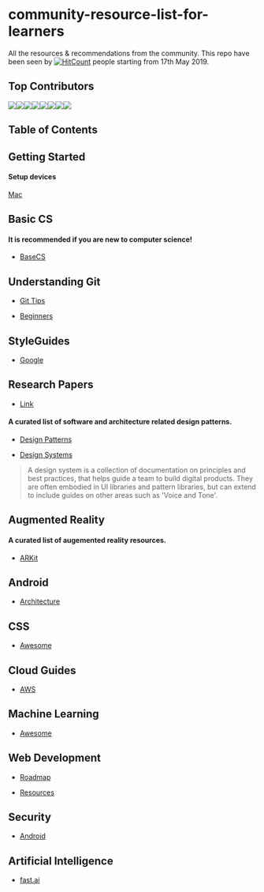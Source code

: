 # community-resource-list-for-learners

All the resources & recommendations from the community. This repo have been seen by [![HitCount](http://hits.dwyl.io/fnplus/community-resource-list.svg)](http://hits.dwyl.io/fnplus/community-resource-list) people starting from 17th May 2019.

## Top Contributors

[![](https://sourcerer.io/fame/xlogix/fnplus/community-recommended/images/0)](https://sourcerer.io/fame/xlogix/fnplus/community-recommended/links/0)[![](https://sourcerer.io/fame/xlogix/fnplus/community-recommended/images/1)](https://sourcerer.io/fame/xlogix/fnplus/community-recommended/links/1)[![](https://sourcerer.io/fame/xlogix/fnplus/community-recommended/images/2)](https://sourcerer.io/fame/xlogix/fnplus/community-recommended/links/2)[![](https://sourcerer.io/fame/xlogix/fnplus/community-recommended/images/3)](https://sourcerer.io/fame/xlogix/fnplus/community-recommended/links/3)[![](https://sourcerer.io/fame/xlogix/fnplus/community-recommended/images/4)](https://sourcerer.io/fame/xlogix/fnplus/community-recommended/links/4)[![](https://sourcerer.io/fame/xlogix/fnplus/community-recommended/images/5)](https://sourcerer.io/fame/xlogix/fnplus/community-recommended/links/5)[![](https://sourcerer.io/fame/xlogix/fnplus/community-recommended/images/6)](https://sourcerer.io/fame/xlogix/fnplus/community-recommended/links/6)[![](https://sourcerer.io/fame/xlogix/fnplus/community-recommended/images/7)](https://sourcerer.io/fame/xlogix/fnplus/community-recommended/links/7)

## Table of Contents



## Getting Started

#### Setup devices

[Mac](https://github.com/donnemartin/dev-setup)

## Basic CS

#### It is recommended if you are new to computer science!

-   [BaseCS](https://github.com/vaidehijoshi/basecs-series)
    

## Understanding Git

-   [Git Tips](https://github.com/alexpate/awesome-design-systems)
    

-   [Beginners](https://github.com/MunGell/awesome-for-beginners)
    

## StyleGuides

-   [Google](https://github.com/google/styleguide)
    

## Research Papers

-   [Link](https://github.com/papers-we-love/papers-we-love)
    

#### A curated list of software and architecture related design patterns.

-   [Design Patterns](https://github.com/DovAmir/awesome-design-patterns)
    
-   [Design Systems](https://github.com/alexpate/awesome-design-systems)
    

> A design system is a collection of documentation on principles and best practices, that helps guide a team to build digital products. They are often embodied in UI libraries and pattern libraries, but can extend to include guides on other areas such as 'Voice and Tone'.

## Augmented Reality

#### A curated list of augemented reality resources.

-   [ARKit](https://github.com/olucurious/Awesome-ARKit)
    

## Android

-   [Architecture](https://github.com/ribot/android-guidelines)
    

## CSS

-   [Awesome](https://github.com/awesome-css-group/awesome-css)
    

## Cloud Guides

-   [AWS](https://github.com/open-guides/og-aws)
    

## Machine Learning

-   [Awesome](https://github.com/josephmisiti/awesome-machine-learning)
    

## Web Development

-   [Roadmap](https://github.com/kamranahmedse/developer-roadmap)
    
-   [Resources](https://github.com/geeksgarage/resources-full-stack-web-developer)
    

## Security

-   [Android](https://github.com/ashishb/android-security-awesome)

## Artificial Intelligence

-   [fast.ai](https://www.fast.ai/)

